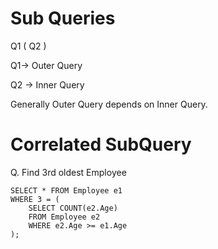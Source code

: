 # Sub Queries
Q1 ( Q2 ) 

Q1-> Outer Query

Q2 -> Inner Query

Generally Outer Query depends on Inner Query.

# Correlated SubQuery

Q. Find 3rd oldest Employee

    SELECT * FROM Employee e1
    WHERE 3 = (
        SELECT COUNT(e2.Age)
        FROM Employee e2
        WHERE e2.Age >= e1.Age
    );

